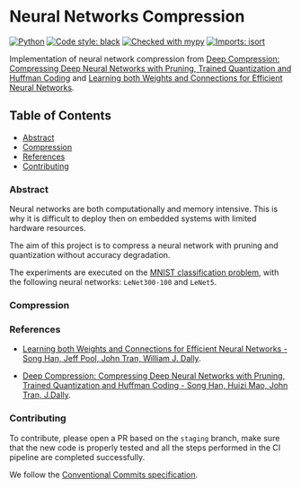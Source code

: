 # Neural Networks Compression

[![Python](https://img.shields.io/badge/python-3.8-informational)](https://docs.python.org/3/)
[![Code style: black](https://img.shields.io/badge/code%20style-black-000000.svg)](https://github.com/psf/black)
[![Checked with mypy](http://www.mypy-lang.org/static/mypy_badge.svg)](http://mypy-lang.org/)
[![Imports: isort](https://img.shields.io/badge/%20imports-isort-%231674b1?style=flat&labelColor=ef8336)](https://pycqa.github.io/isort/)

Implementation of neural network compression from [Deep Compression: Compressing Deep Neural Networks with Pruning, Trained Quantization and Huffman Coding](https://arxiv.org/abs/1510.00149) and [Learning both Weights and Connections for Efficient Neural Networks](https://arxiv.org/abs/1506.02626).

<!-- TABLE OF CONTENTS -->
## Table of Contents

* [Abstract](#abstract)
* [Compression](#compression)
* [References](#references)
* [Contributing](#contributing)


### Abstract

Neural networks are both computationally and memory intensive.
This is why it is difficult to deploy then on embedded systems with limited hardware resources.

The aim of this project is to compress a neural network with pruning and quantization without accuracy degradation.

The experiments are executed on the [MNIST classification problem](https://en.wikipedia.org/wiki/MNIST_database), with the following neural networks: `LeNet300-100` and `LeNet5`.  

### Compression
### References

- [Learning both Weights and Connections for Efficient Neural Networks - Song Han, Jeff Pool, John Tran, William J. Dally](https://arxiv.org/abs/1506.02626). 

- [Deep Compression: Compressing Deep Neural Networks with Pruning, Trained Quantization and Huffman Coding - Song Han, Huizi Mao, John Tran, J.Dally]((https://arxiv.org/abs/1510.00149)).

### Contributing

To contribute, please open a PR based on the `staging` branch, make sure that the new code is properly tested 
and all the steps performed in the CI pipeline are completed successfully. 

We follow the [Conventional Commits specification](https://www.conventionalcommits.org/en/v1.0.0/).
